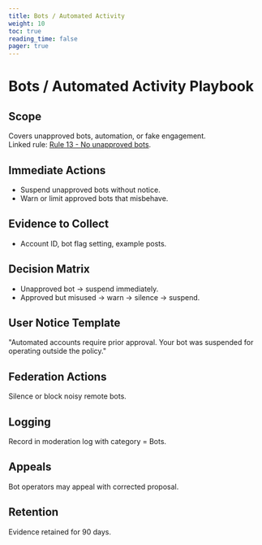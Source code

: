 ```yaml
---
title: Bots / Automated Activity
weight: 10
toc: true
reading_time: false
pager: true
---
```


# Bots / Automated Activity Playbook

## Scope
Covers unapproved bots, automation, or fake engagement.  
Linked rule: [Rule 13 - No unapproved bots](/docs/policies/rules/13_bots/).

## Immediate Actions
- Suspend unapproved bots without notice.  
- Warn or limit approved bots that misbehave.

## Evidence to Collect
- Account ID, bot flag setting, example posts.

## Decision Matrix
- Unapproved bot -> suspend immediately.  
- Approved but misused -> warn -> silence -> suspend.

## User Notice Template
"Automated accounts require prior approval. Your bot was suspended for operating outside the policy."

## Federation Actions
Silence or block noisy remote bots.

## Logging
Record in moderation log with category = Bots.

## Appeals
Bot operators may appeal with corrected proposal.

## Retention
Evidence retained for 90 days.
